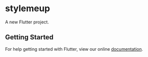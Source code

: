 # stylemeup

A new Flutter project.

## Getting Started

For help getting started with Flutter, view our online
[documentation](https://flutter.io/).
